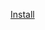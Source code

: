 [Install]([https://deltaevo.github.io/GrayjayCrunchyroll/install.html](https://raw.githubusercontent.com/DarkInteger/AniworlsGrayJayPlugin/refs/heads/main/index.html))
